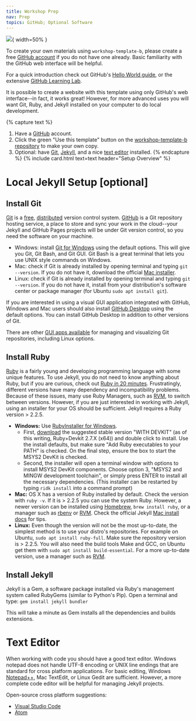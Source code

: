 ```yaml
---
title: Workshop Prep
nav: Prep
topics: GitHub; Optional Software
---
```


![](https://vbn.aau.dk/files-asset/329013048/Importeret+foto.jpg){ width=50% }

To create your own materials using `workshop-template-b`, please create a free [GitHub account](https://github.com/join) if you do not have one already.
Basic familiarity with the GitHub web interface will be helpful.

For a quick introduction check out GitHub's [Hello World guide](https://guides.github.com/activities/hello-world/), or the extensive [GitHub Learning Lab](https://lab.github.com/).

It is possible to create a website with this template using only GitHub's web interface--in fact, it works great!
However, for more advanced uses you will want Git, Ruby, and Jekyll installed on your computer to do local development.

{% capture text %}
1. Have a [GitHub](https://github.com) account.
2. Click the green "Use this template" button on the [workshop-template-b repository](https://github.com/evanwill/workshop-template-b) to make your own copy.
3. Optional: have [Git](https://git-scm.com/), [Jekyll](https://jekyllrb.com/), and a nice [text editor](https://code.visualstudio.com/) installed.
{% endcapture %}
{% include card.html text=text header="Setup Overview" %}

# Local Jekyll Setup [optional]

## Install Git

[Git](https://git-scm.com/) is a [free](https://www.gnu.org/philosophy/free-sw.en.html), [distributed](https://en.wikipedia.org/wiki/Distributed_version_control) version control system. [GitHub](https://github.com/) is a Git repository hosting service, a place to store and sync your work in the cloud--your Jekyll and GitHub Pages projects will be under Git version control, so you need the software on your machine. 

- Windows: install [Git for Windows](https://git-for-windows.github.io/) using the default options. This will give you Git, Git Bash, and Git GUI. Git Bash is a great terminal that lets you use UNIX style commands on Windows.
- Mac: check if Git is already installed by opening terminal and typing `git --version`. If you do not have it, download the official [Mac installer](https://git-scm.com/downloads).
- Linux: check if Git is already installed by opening terminal and typing `git --version`. If you do not have it, install from your distribution's software center or package manager (for Ubuntu `sudo apt install git`).

If you are interested in using a visual GUI application integrated with GitHub, Windows and Mac users should also install [GitHub Desktop](https://desktop.github.com/) using the default options.
You can install GitHub Desktop in addition to other versions of Git.

There are other [GUI apps available](https://git-scm.com/downloads/guis) for managing and visualizing Git repositories, including Linux options.

## Install Ruby

[Ruby](https://www.ruby-lang.org/en/) is a fairly young and developing programming language with some unique features. 
To use Jekyll, you do not need to know anything about Ruby, but if you are curious, check out [Ruby in 20 minutes](https://www.ruby-lang.org/en/documentation/quickstart/).
Frustratingly, different versions have many dependency and incompatibility problems.
Because of these issues, many use Ruby Managers, such as [RVM](http://rvm.io/), to switch between versions.
However, if you are just interested in working with Jekyll, using an installer for your OS should be sufficient.
Jekyll requires a Ruby version > 2.2.5.

- **Windows:** Use [RubyInstaller for Windows](https://rubyinstaller.org/). 
    - First, [download](https://rubyinstaller.org/downloads/) the suggested stable version "WITH DEVKIT" (as of this writing, Ruby+Devkit 2.7.X (x64)) and double click to install. Use the install defaults, but make sure "Add Ruby executables to your PATH" is checked. On the final step, ensure the box to start the MSYS2 DevKit is checked.
    - Second, the installer will open a terminal window with options to install MSYS2 DevKit components. Choose option 3, "MSYS2 and MINGW development toolchain", or simply press ENTER to install all the necessary dependencies. (This installer can be restarted by typing `ridk install` into a command prompt)
- **Mac:** OS X has a version of Ruby installed by default. Check the version with `ruby -v`. If it is > 2.2.5 you can use the system Ruby. However, a newer version can be installed using [Homebrew](https://brew.sh/), `brew install ruby`, or a manager such as [rbenv](https://github.com/rbenv/rbenv) or [RVM](http://rvm.io/). Check the official Jekyll [Mac install docs](https://jekyllrb.com/docs/installation/#macOS) for tips.
- **Linux:** Even though the version will not be the most up-to-date, the simplest method is to use your distro's repositories. For example on Ubuntu, `sudo apt install ruby-full`. Make sure the repository version is > 2.2.5. You will also need the build tools Make and GCC, on Ubuntu get them with `sudo apt install build-essential`. For a more up-to-date version, use a manager such as [RVM](http://rvm.io/).

## Install Jekyll

Jekyll is a Gem, a software package installed via Ruby's management system called RubyGems (similar to Python's Pip). 
Open a terminal and type:
`gem install jekyll bundler`

This will take a minute as Gem installs all the dependencies and builds extensions. 

# Text Editor

When working with code you should have a good text editor.
Windows notepad does not handle UTF-8 encoding or UNIX line endings that are standard for cross platform applications. 
For basic editing, Windows [Notepad++](https://notepad-plus-plus.org/), Mac TextEdit, or Linux Gedit are sufficient.
However, a more complete code editor will be helpful for managing Jekyll projects.

Open-source cross platform suggestions:

- [Visual Studio Code](https://code.visualstudio.com/)
- [Atom](https://atom.io/)
